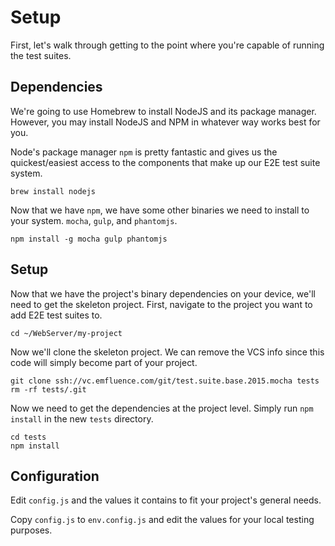 # Setup

First, let's walk through getting to the point where you're capable of running
the test suites.

## Dependencies

We're going to use Homebrew to install NodeJS and its package manager. However,
you may install NodeJS and NPM in whatever way works best for you. 

Node's package manager `npm` is pretty fantastic and gives us the
quickest/easiest access to the components that make up our E2E test suite
system.

    brew install nodejs

Now that we have `npm`, we have some other binaries we need to install to your
system. `mocha`, `gulp`, and `phantomjs`.

    npm install -g mocha gulp phantomjs

## Setup

Now that we have the project's binary dependencies on your device, we'll need to
get the skeleton project. First, navigate to the project you want to add E2E
test suites to.

    cd ~/WebServer/my-project

Now we'll clone the skeleton project. We can remove the VCS info since this code
will simply become part of your project. 

    git clone ssh://vc.emfluence.com/git/test.suite.base.2015.mocha tests
    rm -rf tests/.git

Now we need to get the dependencies at the project level. Simply run `npm
install` in the new `tests` directory.

    cd tests
    npm install

## Configuration

Edit `config.js` and the values it contains to fit your project's general needs.

Copy `config.js` to `env.config.js` and edit the values for your local testing purposes.

